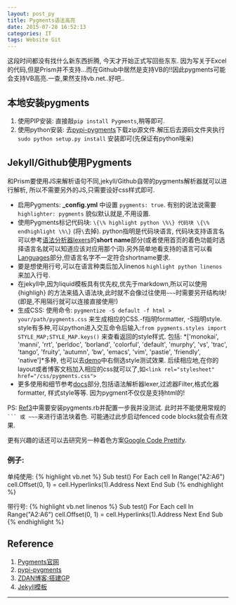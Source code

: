 ```yaml
---
layout: post_py
title: Pygments语法高亮
date: 2015-07-28 16:52:13
categories: IT
tags: Website Git
---
```


这段时间都没有找什么新东西折腾, 今天才开始正式写回些东东. 因为写关于Excel的代码,但是Prism并不支持...而在Github中居然是支持VB的!!因此pygments可能会支持VB高亮.一查,果然支持vb.net..好吧..

## 本地安装pygments

1. 使用PIP安装: 直接敲`pip install Pygments`,稍等即可.
2. 使用python安装: 去[pypi-pygments](https://pypi.python.org/pypi/Pygments)下载zip源文件.解压后去源码文件夹执行`sudo python setup.py install` 安装即可(先保证有python哦亲)

## Jekyll/Github使用Pygments
和Prism要使用JS来解析语句不同,jekyll/Github自带的pygments解析器就可以进行解析, 所以不需要另外的JS,只需要设好css样式即可. 

- 启用Pygments: **_config.yml** 中设置 `pygments: true`. 有别的说法说需要`highlighter: pygments` 貌似默认就是,不用设置.
- 使用Pygments标记代码块: `\{\% highlight python \%\} 代码块 \{\% endhighlight \%\}` (将`\`去掉). python指明是代码块语言, 代码块支持语言名可以参考[语法分析器lexers](http://pygments.org/docs/lexers)的**short name**部分(或者使用首页的着色功能时选择语言名就可以知道应该对应用那个词).另外简单地看支持的语言可以看[Languages](http://pygments.org/languages/)部分,但语言名字不一定符合shortname要求.
- 要是想使用行号,可以在语言种类后加入linenos `highlight python linenos` 来加入行号.
- 在jekyll中,因为liquid模板具有优先权,优先于markdown,所以可以使用{highligh} 的方法来插入语法块,此时就不会像过往使用` ~~~ `时需要另开结构块!(即是,不用隔行就可以连接直接使用!)
- 生成CSS: 使用命令: `pygmentize -S default -f html > your/path/pygments.css` 来生成相应的CSS.-f指明formatter, -S指明style. style有多种,可以python进入交互命令后输入:`from pygments.styles import STYLE_MAP;STYLE_MAP.keys()` 来查看返回的style样式. 包括: *['monokai', 'manni', 'rrt', 'perldoc', 'borland', 'colorful', 'default', 'murphy', 'vs', 'trac', 'tango', 'fruity', 'autumn', 'bw', 'emacs', 'vim', 'pastie', 'friendly', 'native']*多种, 也可以去[demo](http://pygments.org/demo/2329807/?style=monokai)中右侧选style测试效果. 后续相应地,在你的layout或者博客文档加入相应的css就可以了,如`<link rel="stylesheet" href="/css/pygments.css">`
- 更多使用和细节参考[docs](http://pygments.org/docs/)部分,包括语法解析器lexer,过滤器Filter,格式化器formatter, 样式style等等. 因为pygment不仅仅是支持html的!

PS: [Ref3](http://zdan.me/post/2015/04/20/use-github-pages-as-blog.html)中需要安装pygments.rb并配置一步我并没测试. 此时并不能使用常规的```` ``` 或 ~~~ ````来进行语法块着色. 可能通过此步启动fenced code blocks就会有点效果.

更有兴趣的话还可以去研究另一种着色方案[Google Code Prettify](https://code.google.com/p/google-code-prettify/).

### 例子:

单纯使用:
{% highlight vb.net %}
Sub test()
For Each cell In Range("A2:A6")
cell.Offset(0, 1) = cell.Hyperlinks(1).Address
Next
End Sub
{% endhighlight %}

带行号:
{% highlight vb.net linenos %}
Sub test()
For Each cell In Range("A2:A6")
cell.Offset(0, 1) = cell.Hyperlinks(1).Address
Next
End Sub
{% endhighlight %}


## Reference
1. [Pygments官网](http://pygments.org/)
2. [pypi-pygments](https://pypi.python.org/pypi/Pygments)
3. [ZDAN博客:搭建GP](http://zdan.me/post/2015/04/20/use-github-pages-as-blog.html)
4. [Jekyll模板](http://jekyllcn.com/docs/templates/)


------
